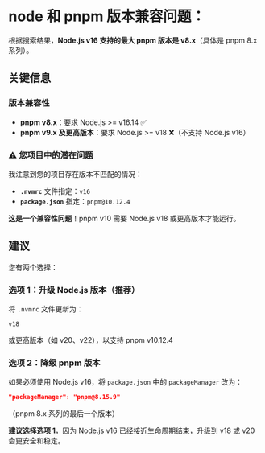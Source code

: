 # node 和 pnpm 版本兼容问题：

根据搜索结果，**Node.js v16 支持的最大 pnpm 版本是 v8.x**（具体是 pnpm 8.x 系列）。

## 关键信息

### 版本兼容性
- **pnpm v8.x**：要求 Node.js >= v16.14 ✅
- **pnpm v9.x 及更高版本**：要求 Node.js >= v18 ❌（不支持 Node.js v16）

### ⚠️ 您项目中的潜在问题

我注意到您的项目存在版本不匹配的情况：

- **`.nvmrc`** 文件指定：`v16`
- **`package.json`** 指定：`pnpm@10.12.4`

**这是一个兼容性问题**！pnpm v10 需要 Node.js v18 或更高版本才能运行。

## 建议

您有两个选择：

### 选项 1：升级 Node.js 版本（推荐）
将 `.nvmrc` 文件更新为：
```
v18
```
或更高版本（如 v20、v22），以支持 pnpm v10.12.4

### 选项 2：降级 pnpm 版本
如果必须使用 Node.js v16，将 `package.json` 中的 `packageManager` 改为：
```json
"packageManager": "pnpm@8.15.9"
```
（pnpm 8.x 系列的最后一个版本）

**建议选择选项 1**，因为 Node.js v16 已经接近生命周期结束，升级到 v18 或 v20 会更安全和稳定。